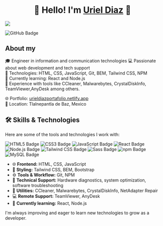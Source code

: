 <div align="center">
<h1 align="center">👋 Hello! I'm <a href="https://urieldiazportafolio.netlify.app/">Uriel Diaz</a> 👋</h1>
</div>
<img src="https://i.imgur.com/hiVVVcL.png">

![GitHub Badge](https://img.shields.io/badge/GitHub-181717?logo=github&logoColor=fff&style=for-the-badge)


## About my

🎓 Engineer in information and communication technologies 
💻 Passionate about web development and tech support  
📌 Technologies: HTML, CSS, JavaScript, Git, BEM, Tailwind CSS, NPM  
🚀 Currently learning: React and Node.js  
🔧 Experience with tools like CCleaner, Malwarebytes, CrystalDiskInfo, TeamViewer,AnyDesk among others.

🌐 Portfolio: [urieldiazportafolio.netlify.app](https://urieldiazportafolio.netlify.app)  
📍 Location: Tlalnepantla de Baz, Mexico


## 🛠️ Skills & Technologies

Here are some of the tools and technologies I work with:

![HTML5 Badge](https://img.shields.io/badge/HTML5-E34F26?logo=html5&logoColor=fff&style=for-the-badge)
![CSS3 Badge](https://img.shields.io/badge/CSS3-1572B6?logo=css3&logoColor=fff&style=for-the-badge)
![JavaScript Badge](https://img.shields.io/badge/JavaScript-F7DF1E?logo=javascript&logoColor=000&style=for-the-badge)
![React Badge](https://img.shields.io/badge/React-61DAFB?logo=react&logoColor=000&style=for-the-badge)
![Node.js Badge](https://img.shields.io/badge/Node.js-5FA04E?logo=nodedotjs&logoColor=fff&style=for-the-badge)
![Tailwind CSS Badge](https://img.shields.io/badge/Tailwind%20CSS-06B6D4?logo=tailwindcss&logoColor=fff&style=for-the-badge)
![Sass Badge](https://img.shields.io/badge/Sass-C69?logo=sass&logoColor=fff&style=for-the-badge)
![npm Badge](https://img.shields.io/badge/npm-CB3837?logo=npm&logoColor=fff&style=for-the-badge)
![MySQL Badge](https://img.shields.io/badge/MySQL-4479A1?logo=mysql&logoColor=fff&style=for-the-badge)

- 🌐 **Frontend:** HTML, CSS, JavaScript
- 🎨 **Styling:** Tailwind CSS, BEM, Bootstrap
- ⚙️ **Tools & Workflow:** Git, NPM
- 💾 **Technical Support:** Hardware diagnostics, system optimization, software troubleshooting
- 🔐 **Utilities:** CCleaner, Malwarebytes, CrystalDiskInfo, NetAdapter Repair
- 💻 **Remote Support:** TeamViewer, AnyDesk
- 🚀 **Currently learning:** React, Node.js

I'm always improving and eager to learn new technologies to grow as a developer.
                                                                           
</div>
